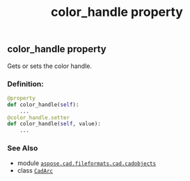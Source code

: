 ﻿---
title: color_handle property
second_title: Aspose.CAD for Python via .NET API References
description: 
type: docs
weight: 150
url: /python-net/aspose.cad.fileformats.cad.cadobjects/cadarc/color_handle/
is_root: false
---

## color_handle property


Gets or sets the color handle.
### Definition:
```python
@property
def color_handle(self):
    ...
@color_handle.setter
def color_handle(self, value):
    ...
```

### See Also
* module [`aspose.cad.fileformats.cad.cadobjects`](../../)
* class [`CadArc`](/cad/python-net/aspose.cad.fileformats.cad.cadobjects/cadarc)

